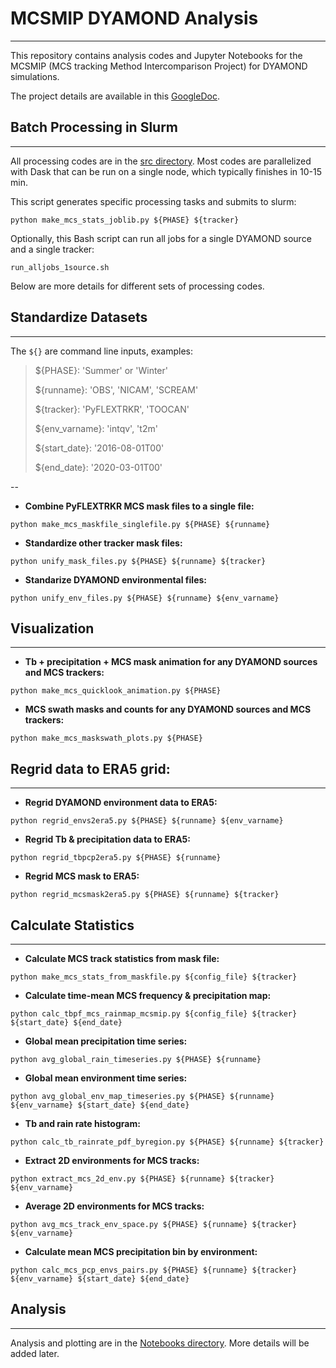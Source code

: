 # **MCSMIP DYAMOND Analysis**


---
This repository contains analysis codes and Jupyter Notebooks for the MCSMIP (MCS tracking Method Intercomparison Project) for DYAMOND simulations.

The project details are available in this [GoogleDoc](https://docs.google.com/document/d/1vdSJmqrmpch6Ck68Jbt00WF6RG2SBWxLJ6zmocKb9Y4/edit?usp=sharing).


## Batch Processing in Slurm
---

All processing codes are in the [src directory](https://github.com/WACCEM/MCSMIP-DYAMOND/tree/main/src). Most codes are parallelized with Dask that can be run on a single node, which typically finishes in 10-15 min.

This script generates specific processing tasks and  submits to slurm:

`python make_mcs_stats_joblib.py ${PHASE} ${tracker}`

Optionally, this Bash script can run all jobs for a single DYAMOND source and a single tracker:

`run_alljobs_1source.sh`

Below are more details for different sets of processing codes.


## Standardize Datasets
---

The `${}` are command line inputs, examples:

> ${PHASE}: 'Summer' or 'Winter'
> 
> ${runname}: 'OBS', 'NICAM', 'SCREAM'
> 
> ${tracker}: 'PyFLEXTRKR', 'TOOCAN'
> 
> ${env_varname}: 'intqv', 't2m'
> 
> ${start_date}: '2016-08-01T00'
> 
> ${end_date}: '2020-03-01T00'

--

* **Combine PyFLEXTRKR MCS mask files to a single file:**

`python make_mcs_maskfile_singlefile.py ${PHASE} ${runname}`

* **Standardize other tracker mask files:**

`python unify_mask_files.py ${PHASE} ${runname} ${tracker}`

* **Standarize DYAMOND environmental files:**

`python unify_env_files.py ${PHASE} ${runname} ${env_varname}`

## Visualization

---
* **Tb + precipitation + MCS mask animation for any DYAMOND sources and MCS trackers:**

`python make_mcs_quicklook_animation.py ${PHASE}`

* **MCS swath masks and counts for any DYAMOND sources and MCS trackers:**

`python make_mcs_maskswath_plots.py ${PHASE}`


## Regrid data to ERA5 grid:
---
* **Regrid DYAMOND environment data to ERA5:**

`python regrid_envs2era5.py ${PHASE} ${runname} ${env_varname}`

* **Regrid Tb & precipitation data to ERA5:**

`python regrid_tbpcp2era5.py ${PHASE} ${runname}`

* **Regrid MCS mask to ERA5:**

`python regrid_mcsmask2era5.py ${PHASE} ${runname} ${tracker}`


## Calculate Statistics

---
* **Calculate MCS track statistics from mask file:**

`python make_mcs_stats_from_maskfile.py ${config_file} ${tracker}`

* **Calculate time-mean MCS frequency & precipitation map:**

`python calc_tbpf_mcs_rainmap_mcsmip.py ${config_file} ${tracker} ${start_date} ${end_date}`

* **Global mean precipitation time series:**

`python avg_global_rain_timeseries.py ${PHASE} ${runname}`

* **Global mean environment time series:**

`python avg_global_env_map_timeseries.py ${PHASE} ${runname} ${env_varname} ${start_date} ${end_date}`

* **Tb and rain rate histogram:**

`python calc_tb_rainrate_pdf_byregion.py ${PHASE} ${runname} ${tracker}`

* **Extract 2D environments for MCS tracks:**

`python extract_mcs_2d_env.py ${PHASE} ${runname} ${tracker} ${env_varname}`

* **Average 2D environments for MCS tracks:**

`python avg_mcs_track_env_space.py ${PHASE} ${runname} ${tracker} ${env_varname}`

* **Calculate mean MCS precipitation bin by environment:**

`python calc_mcs_pcp_envs_pairs.py ${PHASE} ${runname} ${tracker} ${env_varname} ${start_date} ${end_date}`

## Analysis 
---
Analysis and plotting are in the [Notebooks directory](https://github.com/WACCEM/MCSMIP-DYAMOND/tree/main/Notebooks). More details will be added later.
